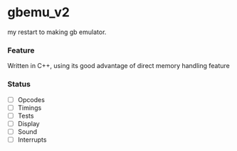 # gbemu_v2
my restart to making gb emulator.
### Feature
Written in C++, using its good advantage of direct memory handling feature

### Status
- [ ] Opcodes
- [ ] Timings
- [ ] Tests
- [ ] Display
- [ ] Sound
- [ ] Interrupts

